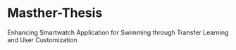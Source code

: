 # Masther-Thesis
Enhancing Smartwatch Application for Swimming through Transfer Learning and User Customization
